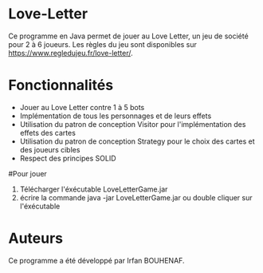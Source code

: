 # Love-Letter

Ce programme en Java permet de jouer au Love Letter, un jeu de société pour 2 à 6 joueurs. Les règles du jeu sont disponibles sur https://www.regledujeu.fr/love-letter/.

# Fonctionnalités

- Jouer au Love Letter contre 1 à 5 bots
- Implémentation de tous les personnages et de leurs effets
- Utilisation du patron de conception Visitor pour l'implémentation des effets des cartes
- Utilisation du patron de conception Strategy pour le choix des cartes et des joueurs cibles
- Respect des principes SOLID

#Pour jouer

1. Télécharger l'éxécutable LoveLetterGame.jar
2. écrire la commande java -jar LoveLetterGame.jar ou double cliquer sur l'éxécutable

# Auteurs

Ce programme a été développé par Irfan BOUHENAF.


